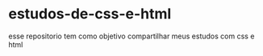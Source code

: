 # estudos-de-css-e-html
esse repositorio tem como objetivo compartilhar meus estudos com css e html
